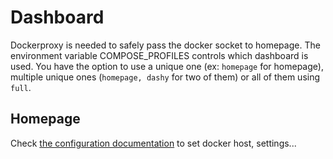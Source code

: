 # Dashboard

Dockerproxy is needed to safely pass the docker socket to homepage.
The environment variable COMPOSE_PROFILES controls which dashboard is used. You have the option to use a unique one (ex: `homepage` for homepage), multiple unique ones (`homepage, dashy` for two of them) or all of them using `full`.

## Homepage

Check [the configuration documentation](https://gethomepage.dev) to set docker host, settings...

